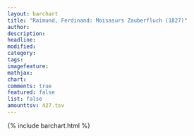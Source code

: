 ```yaml
---
layout: barchart
title: "Raimund, Ferdinand: Moisasurs Zauberfluch (1827)"
author:
description:
headline:
modified:
category:
tags:
imagefeature: 
mathjax: 
chart: 
comments: true
featured: false
list: false
amounttsv: 427.tsv
---
```

{% include barchart.html %}
